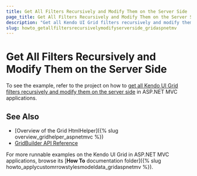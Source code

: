 ```yaml
---
title: Get All Filters Recursively and Modify Them on the Server Side
page_title: Get All Filters Recursively and Modify Them on the Server Side | Kendo UI Grid HtmlHelper
description: "Get all Kendo UI Grid filters recursively and modify them on the server side in ASP.NET MVC applications."
slug: howto_getallfiltersrecursivelymodifyserverside_gridaspnetmv
---
```


# Get All Filters Recursively and Modify Them on the Server Side

To see the example, refer to the project on how to [get all Kendo UI Grid filters recursively and modify them on the server side](https://github.com/telerik/ui-for-aspnet-mvc-examples/tree/master/grid/grid-get-all-filters-recursively-and-modify-them-on-server) in ASP.NET MVC applications.

## See Also

* [Overview of the Grid HtmlHelper]({% slug overview_gridhelper_aspnetmvc %})
* [GridBuilder API Reference](http://docs.telerik.com/aspnet-mvc/api/Kendo.Mvc.UI.Fluent/GridBuilder)

For more runnable examples on the Kendo UI Grid in ASP.NET MVC applications, browse its [**How To** documentation folder]({% slug howto_applycustomrrowstylesmodeldata_gridaspnetmv %}).
